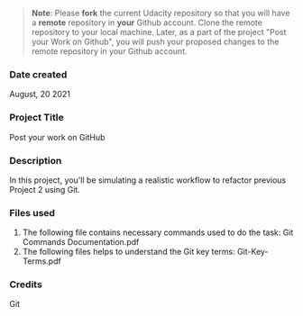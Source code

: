 >**Note**: Please **fork** the current Udacity repository so that you will have a **remote** repository in **your** Github account. Clone the remote repository to your local machine. Later, as a part of the project "Post your Work on Github", you will push your proposed changes to the remote repository in your Github account.

### Date created
August, 20 2021
### Project Title
Post your work on GitHub

### Description
In this project, you'll be simulating a realistic workflow to refactor previous Project 2 using Git.

### Files used
1. The following file contains necessary commands used to do the task:
  Git Commands Documentation.pdf
2. The following files helps to understand the Git key terms:
  Git-Key-Terms.pdf

### Credits
Git 
